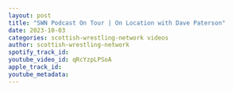 ```yaml
---
layout: post
title: "SWN Podcast On Tour | On Location with Dave Paterson"
date: 2023-10-03
categories: scottish-wrestling-network videos
author: scottish-wrestling-network
spotify_track_id: 
youtube_video_id: qRcYzpLPSoA
apple_track_id: 
youtube_metadata: 
---
```

